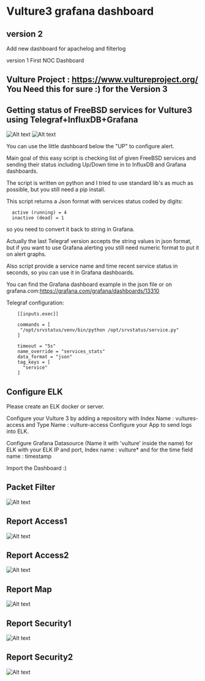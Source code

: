 # Vulture3 grafana dashboard

## version 2
Add new dashboard for apachelog and filterlog

version 1 
First NOC Dashboard

## Vulture Project : https://www.vultureproject.org/  You Need this for sure :) for the Version 3

## Getting status of FreeBSD services for Vulture3 using Telegraf+InfluxDB+Grafana

![Alt text](https://github.com/b4b857f6ee/Vulture3_grafana_dashboard/blob/main/services_grafana.png?raw=true "Vulture - NOC - Services")
![Alt text](https://github.com/b4b857f6ee/Vulture3_grafana_dashboard/blob/main/services_grafana1.png?raw=true "Vulture - NOC - Services")

You can use the little dashboard below the "UP" to configure alert.

Main goal of this easy script is checking list of given FreeBSD services and sending their status 
including Up/Down time in to InfluxDB and Grafana dashboards.
  
The script is written on python and I tried to use standard lib's as much as possible,
but you still need a pip install.

  This script returns a Json format with services status coded by digits: 
```
  active (running) = 4
  inactive (dead) = 1
```  

so you need to convert it back to string in Grafana. 
  
  Actually the last Telegraf version accepts the string values in json format, 
  but if you want to use Grafana alerting you still need numeric format to put it on alert graphs. 
  
  Also script provide a service name and time recent service status in seconds, 
  so you can use it in Grafana dashboards.
  
  You can find the Grafana dashboard example in the json file or on grafana.com:https://grafana.com/grafana/dashboards/13310

Telegraf configuration: 

```
    [[inputs.exec]]

    commands = [
     "/opt/srvstatus/venv/bin/python /opt/srvstatus/service.py"
    ]

    timeout = "5s"
    name_override = "services_stats"
    data_format = "json"
    tag_keys = [
      "service"
    ]
```

## Configure ELK

Please create an ELK docker or server.

Configure your Vulture 3 by adding a repository with Index Name : vultures-access and Type Name : vulture-access
Configure your App to send logs into ELK.

Configure Grafana Datasource (Name it with 'vulture' inside the name) for ELK with your ELK IP and port, Index name : vulture* and for the time field name : timestamp

Import the Dashboard :)


## Packet Filter

![Alt text](https://github.com/b4b857f6ee/Vulture3_grafana_dashboard/blob/main/images/Vulture_Packet_Filter1.PNG?raw=true "Vulture - Packet Filter")

## Report Access1

![Alt text](https://github.com/b4b857f6ee/Vulture3_grafana_dashboard/blob/main/images/Vulture_Report_Access1.PNG?raw=true "Vulture - Report Access1")

## Report Access2

![Alt text](https://github.com/b4b857f6ee/Vulture3_grafana_dashboard/blob/main/images/Vulture_Report_Access2.PNG?raw=true "Vulture - Report Access2")

## Report Map

![Alt text](https://github.com/b4b857f6ee/Vulture3_grafana_dashboard/blob/main/images/Vulture_Report_Map1.PNG?raw=true "Vulture - Report Map")

## Report Security1

![Alt text](https://github.com/b4b857f6ee/Vulture3_grafana_dashboard/blob/main/images/Vulture_Report_Security1.PNG?raw=true "Vulture - Report Security1")

## Report Security2

![Alt text](https://github.com/b4b857f6ee/Vulture3_grafana_dashboard/blob/main/images/Vulture_Report_Security2.PNG?raw=true "Vulture - Report Security2")
